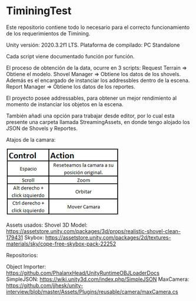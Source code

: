 # TiminingTest
Este repositorio contiene todo lo necesario para el correcto funcionamiento de los requerimientos de Timining.

Unity versión: 2020.3.2f1 LTS.
Plataforma de compilado: PC Standalone

Cada script viene documentado función por función.

El proceso de obtención de la data, ocurre en 3 scripts:
Request Terrain => Obtiene el modelo.
Shovel Manager => Obtiene los datos de los shovels. Además es el encargado de instanciar los addressbles dentro de la escena.
Report Manager => Obtiene los datos de los reportes.

El proyecto posee addressables, para obtener un mejor rendimiento al momento de instanciar los objetos en la escena.

También añadi una opción para trabajar desde editor, por lo cual esta presente una carpeta llamada StreamingAssets, en donde tengo
alojado los JSON de Shovels y Reportes.

Atajos de la camara:

![Cheat Sheet](Cheatsheet.PNG)


Assets usados:
Shovel 3D Model: https://assetstore.unity.com/packages/3d/props/realistic-shovel-clean-179431
Skybox: https://assetstore.unity.com/packages/2d/textures-materials/sky/cope-free-skybox-pack-22252

Repositorios:

Object Importer: https://github.com/PhalanxHead/UnityRuntimeOBJLoaderDocs
SimpleJSON: https://wiki.unity3d.com/index.php/SimpleJSON
MaxCamera: https://github.com/jjhesk/unity-interview/blob/master/Assets/Plugins/reusable/camera/maxCamera.cs
